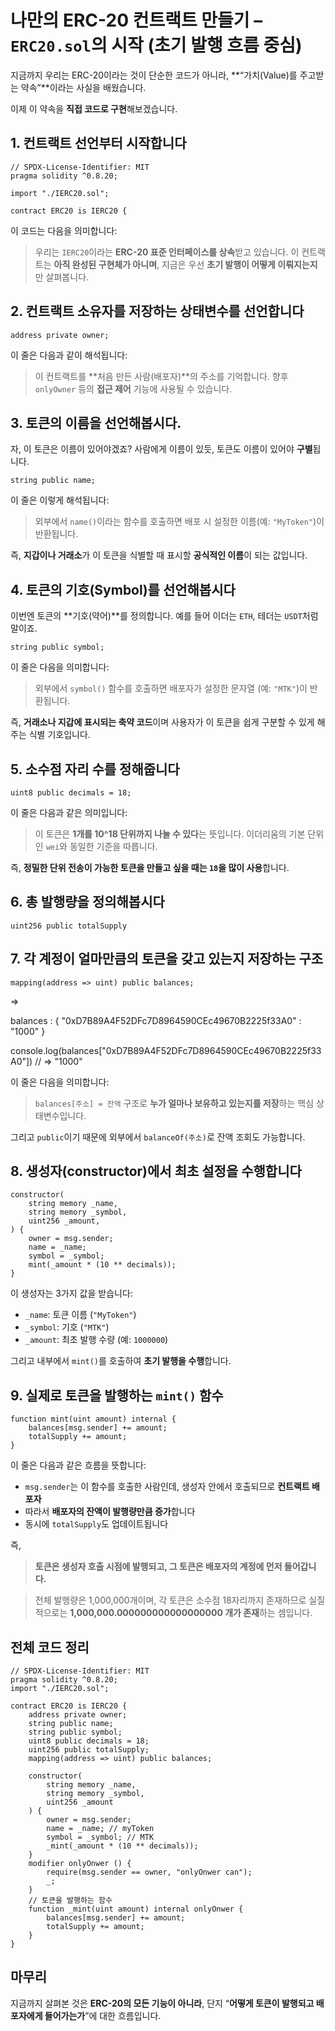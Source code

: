 # 나만의 ERC-20 컨트랙트 만들기 – `ERC20.sol`의 시작 (초기 발행 흐름 중심)

지금까지 우리는 ERC-20이라는 것이
단순한 코드가 아니라,
**“가치(Value)를 주고받는 약속”**이라는 사실을 배웠습니다.

이제 이 약속을 **직접 코드로 구현**해보겠습니다.

## 1. 컨트랙트 선언부터 시작합니다

```solidity
// SPDX-License-Identifier: MIT
pragma solidity ^0.8.20;

import "./IERC20.sol";

contract ERC20 is IERC20 {
```

이 코드는 다음을 의미합니다:

> 우리는 `IERC20`이라는 **ERC-20 표준 인터페이스를 상속**받고 있습니다.
> 이 컨트랙트는 **아직 완성된 구현체가 아니며**,
> 지금은 우선 **초기 발행이 어떻게 이뤄지는지**만 살펴봅니다.

## 2. 컨트랙트 소유자를 저장하는 상태변수를 선언합니다

```solidity
address private owner;
```

이 줄은 다음과 같이 해석됩니다:

> 이 컨트랙트를 **처음 만든 사람(배포자)**의 주소를 기억합니다.
> 향후 `onlyOwner` 등의 **접근 제어** 기능에 사용될 수 있습니다.

## 3. 토큰의 이름을 선언해봅시다.

자, 이 토큰은 이름이 있어야겠죠?
사람에게 이름이 있듯, 토큰도 이름이 있어야 **구별**됩니다.

```solidity
string public name;
```

이 줄은 이렇게 해석됩니다:

> 외부에서 `name()`이라는 함수를 호출하면
> 배포 시 설정한 이름(예: `"MyToken"`)이 반환됩니다.

즉,
**지갑이나 거래소**가 이 토큰을 식별할 때 표시할 **공식적인 이름**이 되는 값입니다.

## 4. 토큰의 기호(Symbol)를 선언해봅시다

이번엔 토큰의 **기호(약어)**를 정의합니다.
예를 들어 이더는 `ETH`, 테더는 `USDT`처럼 말이죠.

```solidity
string public symbol;
```

이 줄은 다음을 의미합니다:

> 외부에서 `symbol()` 함수를 호출하면
> 배포자가 설정한 문자열 (예: `"MTK"`)이 반환됩니다.

즉,
**거래소나 지갑에 표시되는 축약 코드**이며
사용자가 이 토큰을 쉽게 구분할 수 있게 해주는 식별 기호입니다.

## 5. 소수점 자리 수를 정해줍니다

```solidity
uint8 public decimals = 18;
```

이 줄은 다음과 같은 의미입니다:

> 이 토큰은 **1개를 10^18 단위까지 나눌 수 있다**는 뜻입니다.
> 이더리움의 기본 단위인 `wei`와 동일한 기준을 따릅니다.

즉,
**정밀한 단위 전송이 가능한 토큰을 만들고 싶을 때는 `18`을 많이 사용**합니다.

## 6. 총 발행량을 정의해봅시다

```solidity
uint256 public totalSupply
```

## 7. 각 계정이 얼마만큼의 토큰을 갖고 있는지 저장하는 구조

```solidity
mapping(address => uint) public balances;
```

=>

balances : {
"0xD7B89A4F52DFc7D8964590CEc49670B2225f33A0" : "1000"
}

console.log(balances["0xD7B89A4F52DFc7D8964590CEc49670B2225f33A0"])
// => "1000"

이 줄은 다음을 의미합니다:

> `balances[주소] = 잔액` 구조로
> **누가 얼마나 보유하고 있는지를 저장**하는 핵심 상태변수입니다.

그리고 `public`이기 때문에 외부에서 `balanceOf(주소)`로 잔액 조회도 가능합니다.

## 8. 생성자(constructor)에서 최초 설정을 수행합니다

```solidity
constructor(
    string memory _name,
    string memory _symbol,
    uint256 _amount,
) {
    owner = msg.sender;
    name = _name;
    symbol = _symbol;
    mint(_amount * (10 ** decimals));
}
```

이 생성자는 3가지 값을 받습니다:

- `_name`: 토큰 이름 (`"MyToken"`)
- `_symbol`: 기호 (`"MTK"`)
- `_amount`: 최초 발행 수량 (예: `1000000`)

그리고 내부에서 `mint()`를 호출하여 **초기 발행을 수행**합니다.

## 9. 실제로 토큰을 발행하는 `mint()` 함수

```solidity
function mint(uint amount) internal {
    balances[msg.sender] += amount;
    totalSupply += amount;
}
```

이 줄은 다음과 같은 흐름을 뜻합니다:

- `msg.sender`는 이 함수를 호출한 사람인데, 생성자 안에서 호출되므로 **컨트랙트 배포자**
- 따라서 **배포자의 잔액이 발행량만큼 증가**합니다
- 동시에 `totalSupply`도 업데이트됩니다

즉,

> **토큰은 생성자 호출 시점에 발행되고,
> 그 토큰은 배포자의 계정에 먼저 들어갑니다.**

> 전체 발행량은 1,000,000개이며,
> 각 토큰은 소수점 18자리까지 존재하므로
> 실질적으로는 **1,000,000.000000000000000000 개가 존재**하는 셈입니다.

## 전체 코드 정리

```solidity
// SPDX-License-Identifier: MIT
pragma solidity ^0.8.20;
import "./IERC20.sol";

contract ERC20 is IERC20 {
    address private owner;
    string public name;
    string public symbol;
    uint8 public decimals = 18;
    uint256 public totalSupply;
    mapping(address => uint) public balances;

    constructor(
        string memory _name,
        string memory _symbol,
        uint256 _amount
    ) {
        owner = msg.sender;
        name = _name; // myToken
        symbol = _symbol; // MTK
        _mint(_amount * (10 ** decimals));
    }
    modifier onlyOnwer () {
        require(msg.sender == owner, "onlyOnwer can");
        _;
    }
    // 토큰을 발행하는 함수
    function _mint(uint amount) internal onlyOnwer {
        balances[msg.sender] += amount;
        totalSupply += amount;
    }
}

```

## 마무리

지금까지 살펴본 것은
**ERC-20의 모든 기능이 아니라**,
단지 “**어떻게 토큰이 발행되고 배포자에게 들어가는가**”에 대한 흐름입니다.
